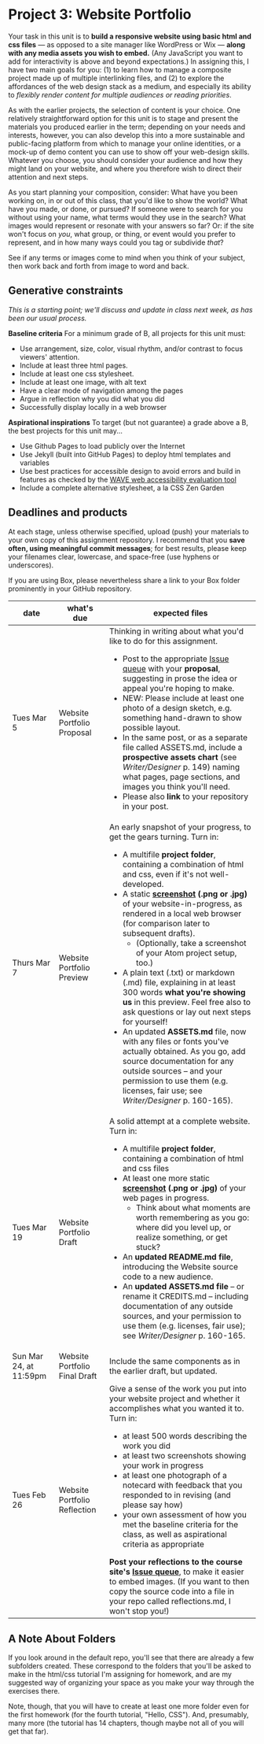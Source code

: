 # Project 3: Website Portfolio

Your task in this unit is to **build a responsive website using basic html and css files** — as opposed to a site manager like WordPress or Wix — **along with any media assets you wish to embed.** (Any JavaScript you want to add for interactivity is above and beyond expectations.) In assigning this, I have two main goals for you: (1) to learn how to manage a composite project made up of multiple interlinking files, and (2) to explore the affordances of the web design stack as a medium, and especially its ability to _flexibly render content for multiple audiences or reading priorities_.

As with the earlier projects, the selection of content is your choice. One relatively straightforward option for this unit is to stage and present the materials you produced earlier in the term; depending on your needs and interests, however, you can also develop this into a more sustainable and public-facing platform from which to manage your online identities, or a mock-up of demo content you can use to show off your web-design skills. Whatever you choose, you should consider your audience and how they might land on your website, and where you therefore wish to direct their attention and next steps.

As you start planning your composition, consider: What have you been working on, in or out of this class, that you'd like to show the world? What have you made, or done, or pursued? If someone were to search for you without using your name, what terms would they use in the search? What images would represent or resonate with your answers so far? Or: if the site won't focus on _you_, what group, or thing, or event would you prefer to represent, and in how many ways could you tag or subdivide _that_?

See if any terms or images come to mind when you think of your subject, then work back and forth from image to word and back.

## Generative constraints
_This is a starting point; we'll discuss and update in class next week, as has been our usual process._

**Baseline criteria**
For a minimum grade of B, all projects for this unit must:

* Use arrangement, size, color, visual rhythm, and/or contrast to focus viewers' attention.
* Include at least three html pages.
* Include at least one css stylesheet.
* Include at least one image, with alt text
* Have a clear mode of navigation among the pages
* Argue in reflection why you did what you did
* Successfully display locally in a web browser

**Aspirational inspirations**
To target (but not guarantee) a grade above a B, the best projects for this unit may...

* Use Github Pages to load publicly over the Internet
* Use Jekyll (built into GitHub Pages) to deploy html templates and variables
* Use best practices for accessible design to avoid errors and build in features as checked by the [WAVE web accessibility evaluation tool](http://wave.webaim.org/)
* Include a complete alternative stylesheet, a la CSS Zen Garden


## Deadlines and products
At each stage, unless otherwise specified, upload (push) your materials to your own copy of this assignment repository. I recommend that you **save often, using meaningful commit messages**; for best results, please keep your filenames clear, lowercase, and space-free (use hyphens or underscores).

If you are using Box, please nevertheless share a link to your Box folder prominently in your GitHub repository.

| date | what's due | expected files |
|----|----|----|
| Tues Mar 5 | Website Portfolio Proposal | Thinking in writing about what you'd like to do for this assignment.<ul><li>Post to the appropriate <a href="https://github.com/pitt-cdm/miller2019spring/issues/">Issue queue</a> with your <strong>proposal</strong>, suggesting in prose the idea or appeal you're hoping to make.</li><li>NEW: Please include at least one photo of a design sketch, e.g. something hand-drawn to show possible layout.</li><li>In the same post, or as a separate file called ASSETS.md, include a <strong>prospective assets chart</strong> (see <em>Writer/Designer</em> p. 149) naming what pages, page sections, and images you think you'll need.</li><li>Please also **link** to your repository in your post.</li></ul> |
| Thurs Mar 7 | Website Portfolio Preview | An early snapshot of your progress, to get the gears turning. Turn in: <ul><li>A multifile <strong>project folder</strong>, containing a combination of html and css, even if it's not well-developed.</li><li> A static <strong><a href="https://www.take-a-screenshot.org/">screenshot</a> (.png or .jpg)</strong> of your website-in-progress, as rendered in a local web browser (for comparison later to subsequent drafts). <ul><li>(Optionally, take a screenshot of your Atom project setup, too.)</li></ul></li><li> A plain text (.txt) or markdown (.md) file, explaining in at least 300 words <strong>what you're showing us</strong> in this preview. Feel free also to ask questions or lay out next steps for yourself!</li><li> An updated <strong>ASSETS.md</strong> file, now with any files or fonts you've actually obtained. As you go, add source documentation for any outside sources – and your permission to use them (e.g. licenses, fair use; see <em>Writer/Designer</em> p. 160-165).</li></ul> |
| Tues Mar 19 | Website Portfolio Draft | A solid attempt at a complete website. Turn in:<ul><li>A multifile <strong>project folder</strong>, containing a combination of html and css files</li><li>At least one more static <strong><a href="https://www.take-a-screenshot.org/">screenshot</a> (.png or .jpg)</strong> of your web pages in progress. <ul><li>Think about what moments are worth remembering as you go: where did you level up, or realize something, or get stuck?</li></ul></li><li>An <strong>updated README.md file</strong>, introducing the Website source code to a new audience.</li><li>An <strong>updated ASSETS.md file</strong> – or rename it CREDITS.md – including documentation of any outside sources, and your permission to use them (e.g. licenses, fair use); see <em>Writer/Designer</em> p. 160-165.</li></ul>  |
| Sun Mar 24, at 11:59pm | Website Portfolio Final Draft | Include the same components as in the earlier draft, but updated. |
| Tues Feb 26 | Website Portfolio Reflection | Give a sense of the work you put into your website project and whether it accomplishes what you wanted it to. Turn in: <ul><li>at least 500 words describing the work you did</li><li>at least two screenshots showing your work in progress</li><li>at least one photograph of a notecard with feedback that you responded to in revising (and please say how)</li><li>your own assessment of how you met the baseline criteria for the class, as well as aspirational criteria as appropriate </li></ul> <strong>Post your reflections to the course site's <a href="https://github.com/pitt-cdm/miller2019spring/issues/">Issue queue</a></strong>, to make it easier to embed images. (If you want to then copy the source code into a file in your repo called reflections.md, I won't stop you!) |

## A Note About Folders

If you look around in the default repo, you'll see that there are already a few subfolders created. These correspond to the folders that you'll be asked to make in the html/css tutorial I'm assigning for homework, and are my suggested way of organizing your space as you make your way through the exercises there.

Note, though, that you will have to create at least one more folder even for the first homework (for the fourth tutorial, "Hello, CSS"). And, presumably, many more (the tutorial has 14 chapters, though maybe not all of you will get that far).

